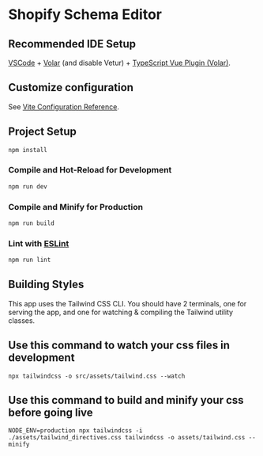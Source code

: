 # Shopify Schema Editor

## Recommended IDE Setup

[VSCode](https://code.visualstudio.com/) + [Volar](https://marketplace.visualstudio.com/items?itemName=Vue.volar) (and disable Vetur) + [TypeScript Vue Plugin (Volar)](https://marketplace.visualstudio.com/items?itemName=Vue.vscode-typescript-vue-plugin).

## Customize configuration

See [Vite Configuration Reference](https://vitejs.dev/config/).

## Project Setup

```sh
npm install
```

### Compile and Hot-Reload for Development

```sh
npm run dev
```

### Compile and Minify for Production

```sh
npm run build
```

### Lint with [ESLint](https://eslint.org/)

```sh
npm run lint
```
## Building Styles

This app uses the Tailwind CSS CLI. You should have 2 terminals, one for serving the app, and one for watching & compiling the Tailwind utility classes.

## Use this command to watch your css files in development
`npx tailwindcss -o src/assets/tailwind.css --watch`

## Use this command to build and minify your css before going live
`NODE_ENV=production npx tailwindcss -i ./assets/tailwind_directives.css tailwindcss -o assets/tailwind.css --minify`
